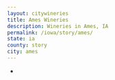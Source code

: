 ```yaml
---
layout: citywineries
title: Ames Wineries
description: Wineries in Ames, IA
permalink: /iowa/story/ames/
state: ia
county: story
city: ames
---
```

-
